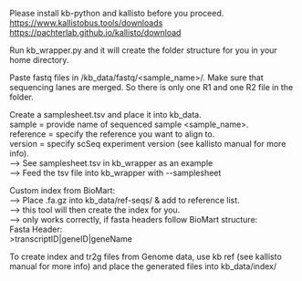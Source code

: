 Please install kb-python and kallisto before you proceed.
https://www.kallistobus.tools/downloads
https://pachterlab.github.io/kallisto/download

Run kb_wrapper.py and it will create the folder structure for you in your home directory.

Paste fastq files in /kb_data/fastq/<sample_name>/. 
Make sure that sequencing lanes are merged. So there is only one R1 and one R2 file in the folder.

Create a samplesheet.tsv and place it into kb_data.  
sample = provide name of sequenced sample <sample_name>.  
reference = specify the reference you want to align to.  
version = specify scSeq experiment version (see kallisto manual for more info).  
--> See samplesheet.tsv in kb_wrapper as an example  
--> Feed the tsv file into kb_wrapper with --samplesheet

Custom index from BioMart:  
--> Place <reference>.fa.gz into kb_data/ref-seqs/ & add <reference> to reference list.  
--> this tool will then create the index for you.  
--> only works correctly, if fasta headers follow BioMart structure:   
Fasta Header:  
\>transcriptID|geneID|geneName


To create index and tr2g files from Genome data, use kb ref (see kallisto manual for more info)
and place the generated files into kb_data/index/




